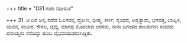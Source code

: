 +++
title = "031 ಗುರು ನದೀಸುತ"

+++
31. ಆ ದಿನ ಅಲ್ಲಿ ನಡೆದ ಓಲಗದಲ್ಲಿ ದ್ರೋಣ, ಭೀಷ್ಮ, ಕರ್ಣ, ಸೈಂಧವ, ಅಶ್ವತ್ಥಾಮ, ಭಗದತ್ತ, ಬಾಹ್ಲಿಕ, ಯವನ, ಸಂವೀರ, ಕೌಸಲ, ಚೈದ್ಯ, ಮಾಗಧ ಮೊದಲಾದ ಅರಸರು, ನಾನಾ ದಿಗಂತದ ರಾಜರುಗಳು ಸಚಿವರು ಪಸಾಯ್ತರು ನೆರೆದಿದ್ದು ತುಂಬ ವೈಭವಯುತವಾಗಿದ್ದಿತು.